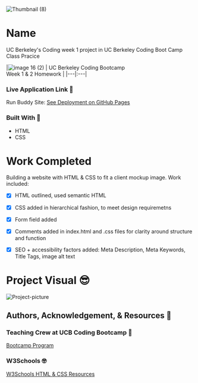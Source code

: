 ![Thumbnail (8)](https://user-images.githubusercontent.com/77648727/108650174-cf206580-7473-11eb-93bb-daa76a1cf9da.png)

  
# Name
UC Berkeley's Coding week 1 project in UC Berkeley Coding Boot Camp Class Pracice      

|![image 16 (2)](https://user-images.githubusercontent.com/77648727/108654344-54f4de80-747d-11eb-9a16-12318f82e4a8.png)
 | UC Berkeley Coding Bootcamp <br> Week 1 & 2 Homework |
|---|:---|

### Live Application Link 👀
Run Buddy Site: [See Deployment on GitHub Pages]( https://sarahdurks.github.io/Run-Buddy/)

### Built With 🧰
- HTML
- CSS

# Work Completed
Building a website with HTML & CSS to fit a client mockup image. Work included:

- [x] HTML outlined, used semantic HTML
- [x] CSS added in hierarchical fashion, to meet design requiremetns
- [x] Form field added
- [x] Comments added in index.html and .css files for clarity around structure and function
- [x] SEO + accessibility factors added: Meta Description, Meta Keywords, Title Tags, image alt text


# Project Visual :sunglasses:
![Project-picture](https://user-images.githubusercontent.com/77648727/107858055-eb266600-6de6-11eb-80a7-3dfeeaa5ec4b.png)

## Authors, Acknowledgement, & Resources 🤝

### Teaching Crew at UCB Coding Bootcamp 🎉
[Bootcamp Program](https://bootcamp.berkeley.edu/coding/)

### W3Schools 🤓
[W3Schools HTML & CSS Resources](https://www.w3schools.com/)

